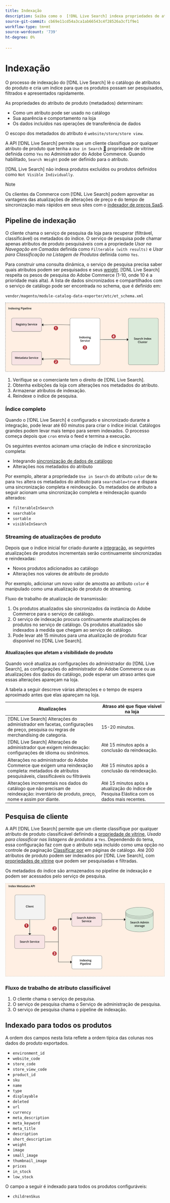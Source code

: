 ```yaml
---
title: Indexação
description: Saiba como o  [!DNL Live Search] indexa propriedades de atributos de produto.
source-git-commit: cb69e11cd54a3ca1ab66543c4f28526a3cf1f9e1
workflow-type: tm+mt
source-wordcount: '739'
ht-degree: 0%

---
```


# Indexação

O processo de indexação do [!DNL Live Search] lê o catálogo de atributos do produto e cria um índice para que os produtos possam ser pesquisados, filtrados e apresentados rapidamente.

As propriedades do atributo de produto (metadados) determinam:

* Como um atributo pode ser usado no catálogo
* Sua aparência e comportamento na loja
* Os dados incluídos nas operações de transferência de dados

O escopo dos metadados do atributo é `website/store/store view`.

A API [!DNL Live Search] permite que um cliente classifique por qualquer atributo de produto que tenha a `Use in Search` [&#128279;](https://experienceleague.adobe.com/pt-br/docs/commerce-admin/catalog/product-attributes/product-attributes) propriedade de vitrine definida como `Yes` no Administrador do Adobe Commerce. Quando habilitado, `Search Weight` pode ser definido para o atributo.

[!DNL Live Search] não indexa produtos excluídos ou produtos definidos como `Not Visible Individually`.

>[!NOTE]
>
> Os clientes da Commerce com [!DNL Live Search] podem aproveitar as vantagens das atualizações de alterações de preço e do tempo de sincronização mais rápidos em seus sites com o [indexador de preços SaaS](../price-index/price-indexing.md).

## Pipeline de indexação

O cliente chama o serviço de pesquisa da loja para recuperar (filtrável, classificável) os metadados do índice. O serviço de pesquisa pode chamar apenas atributos de produto pesquisáveis com a propriedade *Usar na Navegação em Camadas* definida como `Filterable (with results)` e *Usar para Classificação na Listagem de Produtos* definida como `Yes`.

Para construir uma consulta dinâmica, o serviço de pesquisa precisa saber quais atributos podem ser pesquisados e seus [weight](https://experienceleague.adobe.com/pt-br/docs/commerce-admin/catalog/catalog/search/search-results). [!DNL Live Search] respeita os pesos de pesquisa do Adobe Commerce (1-10, onde 10 é a prioridade mais alta). A lista de dados sincronizados e compartilhados com o serviço de catálogo pode ser encontrada no schema, que é definido em:

`vendor/magento/module-catalog-data-exporter/etc/et_schema.xml`

![[!DNL Live Search] diagrama de pesquisa de cliente de indexação](assets/indexing-pipeline.svg)

1. Verifique se o comerciante tem o direito de [!DNL Live Search].
1. Obtenha exibições da loja com alterações nos metadados do atributo.
1. Armazenar atributos de indexação.
1. Reindexe o índice de pesquisa.

### Índice completo

Quando o [!DNL Live Search] é configurado e sincronizado durante a integração, pode levar até 60 minutos para criar o índice inicial. Catálogos grandes podem levar mais tempo para serem indexados. O processo começa depois que `cron` envia o feed e termina a execução.

Os seguintes eventos acionam uma criação de índice e sincronização completa:

* Integrando [sincronização de dados de catálogo](install.md#synchronize-catalog-data)
* Alterações nos metadados do atributo

Por exemplo, alterar a propriedade `Use in Search` do atributo `color` de `No` para `Yes` altera os metadados do atributo para `searchable=true` e dispara uma sincronização completa e reindexação. Os metadados de atributo a seguir acionam uma sincronização completa e reindexação quando alterados:

* `filterableInSearch`
* `searchable`
* `sortable`
* `visibleInSearch`

### Streaming de atualizações de produto

Depois que o índice inicial for criado durante a [integração](install.md#synchronize-catalog-data), as seguintes atualizações de produtos incrementais serão continuamente sincronizadas e reindexadas:

* Novos produtos adicionados ao catálogo
* Alterações nos valores de atributo de produto

Por exemplo, adicionar um novo valor de amostra ao atributo `color` é manipulado como uma atualização de produto de streaming.

Fluxo de trabalho de atualização de transmissão:

1. Os produtos atualizados são sincronizados da instância do Adobe Commerce para o serviço de catálogo.
1. O serviço de indexação procura continuamente atualizações de produtos no serviço de catálogo. Os produtos atualizados são indexados à medida que chegam ao serviço de catálogo.
1. Pode levar até 15 minutos para uma atualização de produto ficar disponível no [!DNL Live Search].

#### Atualizações que afetam a visibilidade do produto

Quando você atualiza as configurações do administrador do [!DNL Live Search], as configurações do administrador do Adobe Commerce ou as atualizações dos dados do catálogo, pode esperar um atraso antes que essas alterações apareçam na loja.

A tabela a seguir descreve várias alterações e o tempo de espera aproximado antes que elas apareçam na loja.

| Atualizações | Atraso até que fique visível na loja |
|---|---|
| [!DNL Live Search] Alterações do administrador em facetas, configurações de preço, pesquisa ou regras de merchandising de categoria. | 15-20 minutos. |
| [!DNL Live Search] Alterações de administrador que exigem reindexação: configurações de idioma ou sinônimos. | Até 15 minutos após a conclusão da reindexação. |
| Alterações no administrador do Adobe Commerce que exigem uma reindexação completa: metadados de atributos pesquisáveis, classificáveis ou filtráveis | Até 15 minutos após a conclusão da reindexação. |
| Alterações incrementais nos dados do catálogo que não precisam de reindexação: inventário de produto, preço, nome e assim por diante. | Até 15 minutos após a atualização do índice de Pesquisa Elástica com os dados mais recentes. |

## Pesquisa de cliente

A API [!DNL Live Search] permite que um cliente classifique por qualquer atributo de produto classificável definindo a [propriedade de vitrine](https://experienceleague.adobe.com/pt-br/docs/commerce-admin/catalog/product-attributes/product-attributes), *Usada para classificar nas listagens de produtos* a `Yes`. Dependendo do tema, essa configuração faz com que o atributo seja incluído como uma opção no controle de paginação [Classificar por](https://experienceleague.adobe.com/pt-br/docs/commerce-admin/catalog/catalog/navigation/navigation) em páginas de catálogo. Até 200 atributos de produto podem ser indexados por [!DNL Live Search], com [propriedades de vitrine](https://experienceleague.adobe.com/pt-br/docs/commerce-admin/catalog/product-attributes/product-attributes) que podem ser pesquisadas e filtradas.

Os metadados do índice são armazenados no pipeline de indexação e podem ser acessados pelo serviço de pesquisa.

![[!DNL Live Search] diagrama da API de metadados do índice ](assets/index-metadata-api.svg)

### Fluxo de trabalho de atributo classificável

1. O cliente chama o serviço de pesquisa.
1. O serviço de pesquisa chama o Serviço de administração de pesquisa.
1. O serviço de pesquisa chama o pipeline de indexação.

## Indexado para todos os produtos

A ordem dos campos nesta lista reflete a ordem típica das colunas nos dados do produto exportados.

* `environment_id`
* `website_code`
* `store_code`
* `store_view_code`
* `product_id`
* `sku`
* `name`
* `type`
* `displayable`
* `deleted`
* `url`
* `currency`
* `meta_description`
* `meta_keyword`
* `meta_title`
* `description`
* `short_description`
* `weight`
* `image`
* `small_image`
* `thumbnail_image`
* `prices`
* `in_stock`
* `low_stock`

O campo a seguir é indexado para todos os produtos configuráveis:

* `childrenSkus`
